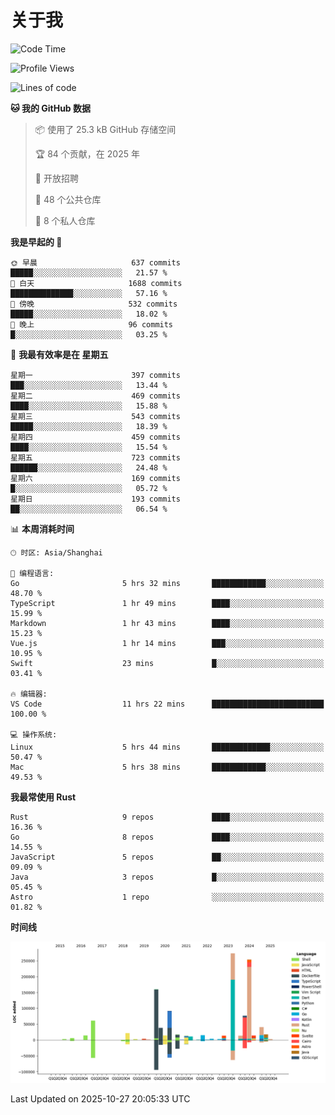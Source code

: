 # 关于我

<!--START_SECTION:waka-->
![Code Time](http://img.shields.io/badge/Code%20Time-4%2C168%20hrs%207%20mins-blue)

![Profile Views](http://img.shields.io/badge/%E4%B8%AA%E4%BA%BA%E8%B5%84%E6%96%99%E8%A7%82%E7%9C%8B%E6%AC%A1%E6%95%B0-2-blue)

![Lines of code](https://img.shields.io/badge/%E4%BB%8E%E3%80%8CHello%20World%E3%80%8D%E8%B5%B7%E6%88%91%E5%B7%B2%E7%BB%8F%E5%86%99%E4%BA%86-1.2%20million%20%E8%A1%8C%E4%BB%A3%E7%A0%81-blue)

**🐱 我的 GitHub 数据** 

> 📦  使用了 25.3 kB GitHub 存储空间 
 > 
> 🏆 84 个贡献，在 2025 年
 > 
> 💼 开放招聘
 > 
> 📜 48 个公共仓库 
 > 
> 🔑 8 个私人仓库 
 > 
**我是早起的 🐤** 

```text
🌞 早晨                     637 commits         █████░░░░░░░░░░░░░░░░░░░░   21.57 % 
🌆 白天                     1688 commits        ██████████████░░░░░░░░░░░   57.16 % 
🌃 傍晚                     532 commits         █████░░░░░░░░░░░░░░░░░░░░   18.02 % 
🌙 晚上                     96 commits          █░░░░░░░░░░░░░░░░░░░░░░░░   03.25 % 
```
📅 **我最有效率是在 星期五** 

```text
星期一                      397 commits         ███░░░░░░░░░░░░░░░░░░░░░░   13.44 % 
星期二                      469 commits         ████░░░░░░░░░░░░░░░░░░░░░   15.88 % 
星期三                      543 commits         █████░░░░░░░░░░░░░░░░░░░░   18.39 % 
星期四                      459 commits         ████░░░░░░░░░░░░░░░░░░░░░   15.54 % 
星期五                      723 commits         ██████░░░░░░░░░░░░░░░░░░░   24.48 % 
星期六                      169 commits         █░░░░░░░░░░░░░░░░░░░░░░░░   05.72 % 
星期日                      193 commits         ██░░░░░░░░░░░░░░░░░░░░░░░   06.54 % 
```


📊 **本周消耗时间** 

```text
🕑︎ 时区: Asia/Shanghai

💬 编程语言: 
Go                       5 hrs 32 mins       ████████████░░░░░░░░░░░░░   48.70 % 
TypeScript               1 hr 49 mins        ████░░░░░░░░░░░░░░░░░░░░░   15.99 % 
Markdown                 1 hr 43 mins        ████░░░░░░░░░░░░░░░░░░░░░   15.23 % 
Vue.js                   1 hr 14 mins        ███░░░░░░░░░░░░░░░░░░░░░░   10.95 % 
Swift                    23 mins             █░░░░░░░░░░░░░░░░░░░░░░░░   03.41 % 

🔥 编辑器: 
VS Code                  11 hrs 22 mins      █████████████████████████   100.00 % 

💻 操作系统: 
Linux                    5 hrs 44 mins       █████████████░░░░░░░░░░░░   50.47 % 
Mac                      5 hrs 38 mins       ████████████░░░░░░░░░░░░░   49.53 % 
```

**我最常使用 Rust** 

```text
Rust                     9 repos             ████░░░░░░░░░░░░░░░░░░░░░   16.36 % 
Go                       8 repos             ████░░░░░░░░░░░░░░░░░░░░░   14.55 % 
JavaScript               5 repos             ██░░░░░░░░░░░░░░░░░░░░░░░   09.09 % 
Java                     3 repos             █░░░░░░░░░░░░░░░░░░░░░░░░   05.45 % 
Astro                    1 repo              ░░░░░░░░░░░░░░░░░░░░░░░░░   01.82 % 
```



**时间线**

![Lines of Code chart](https://raw.githubusercontent.com/catusax/catusax/master/assets/bar_graph.png)


 Last Updated on 2025-10-27 20:05:33 UTC
<!--END_SECTION:waka-->
